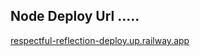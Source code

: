## Node Deploy Url .....
[respectful-reflection-deploy.up.railway.app](respectful-reflection-deploy.up.railway.app)